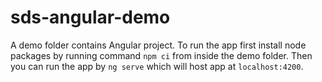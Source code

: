 # sds-angular-demo
A demo folder contains Angular project.
To run the app first install node packages by running command `npm ci` from inside the demo folder. 
Then you can run the app by `ng serve` which will host app at `localhost:4200`.
